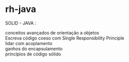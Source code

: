 # rh-java


SOLID - JAVA :

conceitos avançados de orientação a objetos </br>
Escreva código coeso com Single Responsibility Principle</br>
lidar com acoplamento</br>
ganhos do encapsulamento</br>
princípios de código sólido</br>



